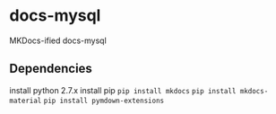 # docs-mysql

MKDocs-ified docs-mysql

## Dependencies

install python 2.7.x
install pip
`pip install mkdocs`
`pip install mkdocs-material`
`pip install pymdown-extensions`
